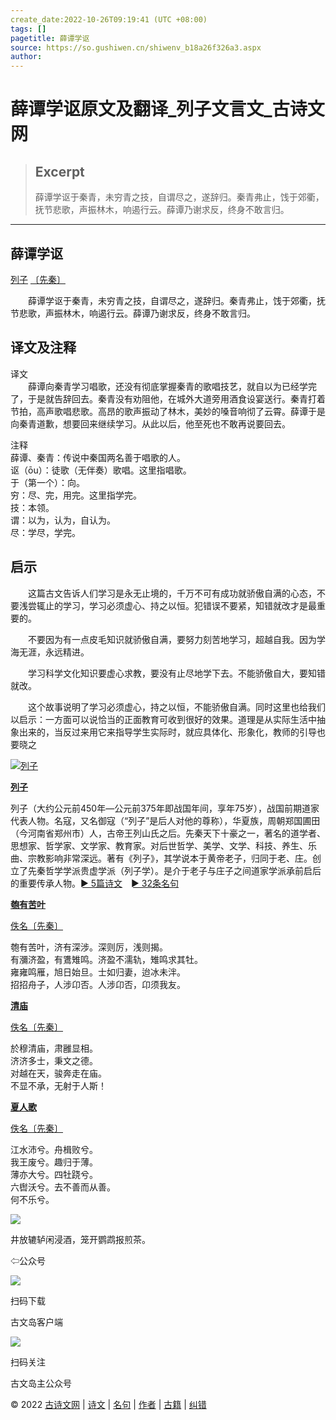 ```yaml
---
create_date:2022-10-26T09:19:41 (UTC +08:00)
tags: []
pagetitle: 薛谭学讴
source: https://so.gushiwen.cn/shiwenv_b18a26f326a3.aspx
author: 
---
```


# 薛谭学讴原文及翻译_列子文言文_古诗文网

> ## Excerpt
> 薛谭学讴于秦青，未穷青之技，自谓尽之，遂辞归。秦青弗止，饯于郊衢，抚节悲歌，声振林木，响遏行云。薛谭乃谢求反，终身不敢言归。

---
 

## 薛谭学讴

[列子](https://so.gushiwen.cn/authorv_de8c4d88daec.aspx) [〔先秦〕](https://so.gushiwen.cn/shiwens/default.aspx?cstr=%e5%85%88%e7%a7%a6)

　　薛谭学讴于秦青，未穷青之技，自谓尽之，遂辞归。秦青弗止，饯于郊衢，抚节悲歌，声振林木，响遏行云。薛谭乃谢求反，终身不敢言归。

## 译文及注释



译文  
　　薛谭向秦青学习唱歌，还没有彻底掌握秦青的歌唱技艺，就自以为已经学完了，于是就告辞回去。秦青没有劝阻他，在城外大道旁用酒食设宴送行。秦青打着节拍，高声歌唱悲歌。高昂的歌声振动了林木，美妙的嗓音响彻了云霄。薛谭于是向秦青道歉，想要回来继续学习。从此以后，他至死也不敢再说要回去。

注释  
薛谭、秦青：传说中秦国两名善于唱歌的人。  
讴（ōu）：徒歌（无伴奏）歌唱。这里指唱歌。  
于（第一个）：向。  
穷：尽、完，用完。这里指学完。  
技：本领。  
谓：以为，认为，自认为。  
尽：学尽，学完。  

## 启示



　　这篇古文告诉人们学习是永无止境的，千万不可有成功就骄傲自满的心态，不要浅尝辄止的学习，学习必须虚心、持之以恒。犯错误不要紧，知错就改才是最重要的。

　　不要因为有一点皮毛知识就骄傲自满，要努力刻苦地学习，超越自我。因为学海无涯，永远精进。

　　学习科学文化知识要虚心求教，要没有止尽地学下去。不能骄傲自大，要知错就改。

　　这个故事说明了学习必须虚心，持之以恒，不能骄傲自满。同时这里也给我们以启示：一方面可以说恰当的正面教育可收到很好的效果。道理是从实际生活中抽象出来的，当反过来用它来指导学生实际时，就应具体化、形象化，教师的引导也要晓之

[![列子](https://song.gushiwen.cn/authorImg/lieyukou.jpg)](https://so.gushiwen.cn/authorv_de8c4d88daec.aspx)

[**列子**](https://so.gushiwen.cn/authorv_de8c4d88daec.aspx) 

列子（大约公元前450年—公元前375年即战国年间，享年75岁），战国前期道家代表人物。名寇，又名御寇（“列子”是后人对他的尊称），华夏族，周朝郑国圃田（今河南省郑州市）人，古帝王列山氏之后。先秦天下十豪之一，著名的道学者、思想家、哲学家、文学家、教育家。对后世哲学、美学、文学、科技、养生、乐曲、宗教影响非常深远。著有《列子》，其学说本于黄帝老子，归同于老、庄。创立了先秦哲学学派贵虚学派（列子学）。是介于老子与庄子之间道家学派承前启后的重要传承人物。[► 5篇诗文](https://so.gushiwen.cn/shiwens/default.aspx?astr=%e5%88%97%e5%ad%90)　[► 32条名句](https://so.gushiwen.cn/mingjus/default.aspx?astr=%e5%88%97%e5%ad%90)

 

[**匏有苦叶**](https://so.gushiwen.cn/shiwenv_ecf285eb738b.aspx)

[佚名](https://so.gushiwen.cn/authorv.aspx?name=%e4%bd%9a%e5%90%8d)[〔先秦〕](https://so.gushiwen.cn/shiwens/default.aspx?cstr=%e5%85%88%e7%a7%a6)

匏有苦叶，济有深涉。深则厉，浅则揭。  
有瀰济盈，有鷕雉鸣。济盈不濡轨，雉鸣求其牡。  
雍雍鸣雁，旭日始旦。士如归妻，迨冰未泮。  
招招舟子，人涉卬否。人涉卬否，卬须我友。

 

[**清庙**](https://so.gushiwen.cn/shiwenv_3b27d3d20935.aspx)

[佚名](https://so.gushiwen.cn/authorv.aspx?name=%e4%bd%9a%e5%90%8d)[〔先秦〕](https://so.gushiwen.cn/shiwens/default.aspx?cstr=%e5%85%88%e7%a7%a6)

於穆清庙，肃雝显相。  
济济多士，秉文之德。  
对越在天，骏奔走在庙。  
不显不承，无射于人斯！



[**夏人歌**](https://so.gushiwen.cn/shiwenv_4990085b783d.aspx)

[佚名](https://so.gushiwen.cn/authorv.aspx?name=%e4%bd%9a%e5%90%8d)[〔先秦〕](https://so.gushiwen.cn/shiwens/default.aspx?cstr=%e5%85%88%e7%a7%a6)

江水沛兮。舟楫败兮。  
我王废兮。趣归于薄。  
薄亦大兮。四牡跷兮。  
六辔沃兮。去不善而从善。  
何不乐兮。

![](https://song.gushiwen.cn/siteimg/app/erma_guwendao.png)

井放辘轳闲浸酒，笼开鹦鹉报煎茶。

⇦公众号

![](https://song.gushiwen.cn/siteimg/app/appdownGwd2021.png)

扫码下载

古文岛客户端

![](https://song.gushiwen.cn/siteimg/app/erma_guwendao.png)

扫码关注

古文岛主公众号

© 2022 [古诗文网](https://www.gushiwen.cn/) | [诗文](https://so.gushiwen.cn/shiwens/) | [名句](https://so.gushiwen.cn/mingjus/) | [作者](https://so.gushiwen.cn/authors/) | [古籍](https://so.gushiwen.cn/guwen/) | [纠错](https://so.gushiwen.cn/jiucuo.aspx?u=)
